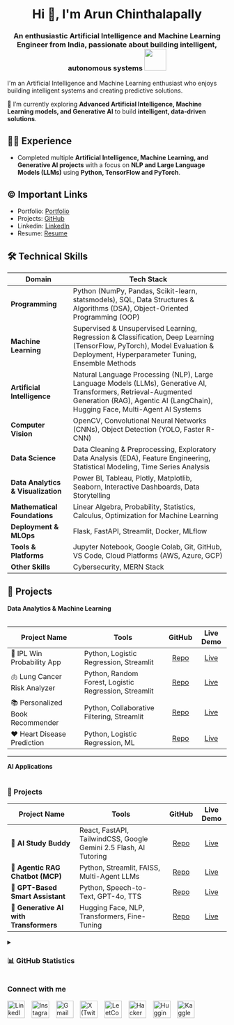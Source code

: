 <h1 align="center">Hi 👋, I'm Arun Chinthalapally</h1>
<h3 align="center">An enthusiastic Artificial Intelligence and Machine Learning Engineer from India, passionate about building intelligent, autonomous systems  <img src="https://media.giphy.com/media/WUlplcMpOCEmTGBtBW/giphy.gif" width="50"></h3>

I'm an Artificial Intelligence and Machine Learning enthusiast who enjoys building intelligent systems and creating predictive solutions.

🌱 I’m currently exploring **Advanced Artificial Intelligence, Machine Learning models, and Generative AI** to build **intelligent, data-driven solutions**.



## 👩‍💻 Experience
- Completed multiple **Artificial Intelligence, Machine Learning, and Generative AI projects** with a focus on **NLP and Large Language Models (LLMs)** using **Python, TensorFlow and PyTorch**.

## ©️ Important Links
- Portfolio: [Portfolio](https://arun248-portfolio.vercel.app)
- Projects: [GitHub](https://github.com/arun-248)
- Linkedin: [LinkedIn](https://www.linkedin.com/in/arun-chinthalapally-7a254b256)
- Resume: [Resume](https://drive.google.com/file/d/11MlWdSvCO9cW8HhO-XypMom9GBEsfTTQ/view?usp=sharing)

## 🛠️ Technical Skills  

| Domain                        | Tech Stack                                                                                                                        |  
| ----------------------------- | --------------------------------------------------------------------------------------------------------------------------------- |  
| **Programming**               | Python (NumPy, Pandas, Scikit-learn, statsmodels), SQL, Data Structures & Algorithms (DSA), Object-Oriented Programming (OOP)     |  
| **Machine Learning**          | Supervised & Unsupervised Learning, Regression & Classification, Deep Learning (TensorFlow, PyTorch), Model Evaluation & Deployment, Hyperparameter Tuning, Ensemble Methods |  
| **Artificial Intelligence**   | Natural Language Processing (NLP), Large Language Models (LLMs), Generative AI, Transformers, Retrieval-Augmented Generation (RAG), Agentic AI (LangChain), Hugging Face, Multi-Agent AI Systems |  
| **Computer Vision**           | OpenCV, Convolutional Neural Networks (CNNs), Object Detection (YOLO, Faster R-CNN)                                               |  
| **Data Science**              | Data Cleaning & Preprocessing, Exploratory Data Analysis (EDA), Feature Engineering, Statistical Modeling, Time Series Analysis    |  
| **Data Analytics & Visualization** | Power BI, Tableau, Plotly, Matplotlib, Seaborn, Interactive Dashboards, Data Storytelling                                        |  
| **Mathematical Foundations**  | Linear Algebra, Probability, Statistics, Calculus, Optimization for Machine Learning                                               |  
| **Deployment & MLOps**        | Flask, FastAPI, Streamlit, Docker, MLflow                                                                                         |  
| **Tools & Platforms**         | Jupyter Notebook, Google Colab, Git, GitHub, VS Code, Cloud Platforms (AWS, Azure, GCP)                                           |  
| **Other Skills**              | Cybersecurity, MERN Stack                                                                                                         |  



## 🔭 Projects

<summary><b>Data Analytics & Machine Learning</b></summary>
<br/>

Project Name | Tools | GitHub | Live Demo
------- | --------- | :--------: | :--------: 
🏏 IPL Win Probability App | Python, Logistic Regression, Streamlit | [Repo](https://github.com/arun-248/ipl-win-probability-app) | [Live](https://iplwinpredictorbyarun.streamlit.app/)  
🫁 Lung Cancer Risk Analyzer | Python, Random Forest, Logistic Regression, Streamlit | [Repo](https://github.com/arun-248/lung-cancer-risk-analyzer) | [Live](https://arun24-lung-cancer-analyzer.streamlit.app/)  
📚 Personalized Book Recommender | Python, Collaborative Filtering, Streamlit | [Repo](https://github.com/arun-248/Personalized-Book-Recommender) | [Live](https://arunpersonalizedbookrecommender.streamlit.app/)  
❤️ Heart Disease Prediction | Python, Logistic Regression, ML | [Repo](https://github.com/arun-248/Heart-Disease-Prediction) | [Live]([https://heart-disease-prediction.streamlit.app/](https://github.com/arun-248/Heart-Disease-Prediction))  

---

<summary><b>AI Applications</b></summary>
<br/>

### 🚀 Projects

Project Name | Tools | GitHub | Live Demo
------- | --------- | :--------: | :--------:
🧩 **AI Study Buddy** | React, FastAPI, TailwindCSS, Google Gemini 2.5 Flash, AI Tutoring | [Repo](https://github.com/arun-248/Ai-Study-Buddy) | [Live](https://aistudybuddybyarun.vercel.app/)
🤖 **Agentic RAG Chatbot (MCP)** | Python, Streamlit, FAISS, Multi-Agent LLMs | [Repo](https://github.com/arun-248/Agentic-RAG-Chatbot-MCP) | [Live](https://arun24ragchatbot.streamlit.app/)
🎤 **GPT-Based Smart Assistant** | Python, Speech-to-Text, GPT-4o, TTS | [Repo](https://github.com/arun-248/GPT-Based-Smart-Assistant) | [Live]([https://github.com/arun-248/GPT-Based-Smart-Assistant](https://github.com/arun-248/GPT-Based-Smart-Assistant))  
🧠 **Generative AI with Transformers** | Hugging Face, NLP, Transformers, Fine-Tuning | [Repo](https://github.com/arun-248/generative-ai-with-transformers) | [Live]([https://github.com/arun-248/generative-ai-with-transformers](https://github.com/arun-248/generative-ai-with-transformers))  

 


<details>
<summary> <h3>📊 GitHub Statistics</h3> </summary>
<div align="left">

<p align="left">
  <img src="https://komarev.com/ghpvc/?username=arun-248&label=Profile%20views&color=0e75b6&style=flat" alt="arun-248" />
</p>

<p>
  <img align="left" src="https://github-readme-stats.vercel.app/api/top-langs?username=arun-248&show_icons=true&locale=en&layout=compact&theme=radical" alt="Top Languages" />
</p>

<p>&nbsp;
  <img align="center" src="https://github-readme-stats.vercel.app/api?username=arun-248&show_icons=true&locale=en&theme=radical" alt="GitHub Stats" />
</p>

<p>
  <img align="center" src="https://github-readme-streak-stats.herokuapp.com/?user=arun-248&theme=radical" alt="GitHub Streak" />
</p>

</div>
</details>


<h3 align="left">Connect with me</h3>
<p align="left">

  <a href="https://www.linkedin.com/in/arun-chinthalapally-7a254b256" target="_blank"><img alt="LinkedIn" width="40px" src="https://cdn-icons-png.flaticon.com/512/3536/3536505.png"></a> &nbsp;&nbsp;
  <a href="https://www.instagram.com/your-instagram/" target="_blank"><img alt="Instagram" width="40px" src="https://cdn-icons-png.flaticon.com/512/1384/1384063.png"></a> &nbsp;&nbsp;
  <a href="mailto:arunchinthalapally248@gmail.com" target="_blank"><img alt="Gmail" width="40px" src="https://cdn-icons-png.flaticon.com/512/5968/5968534.png"></a> &nbsp;&nbsp;
  <a href="https://x.com/Arun2484?s=08" target="_blank"><img alt="X (Twitter)" width="40px" src="https://cdn-icons-png.flaticon.com/512/5969/5969020.png"></a> &nbsp;&nbsp;
  <a href="https://leetcode.com/u/arun248/" target="_blank"><img alt="LeetCode" width="40px" src="https://upload.wikimedia.org/wikipedia/commons/1/19/LeetCode_logo_black.png"></a> &nbsp;&nbsp;
  <a href="https://www.hackerrank.com/profile/c_arun6278" target="_blank"><img alt="HackerRank" width="40px" src="https://upload.wikimedia.org/wikipedia/commons/4/40/HackerRank_Icon-1000px.png"></a> &nbsp;&nbsp;
  <a href="https://huggingface.co/arun2484" target="_blank"><img alt="Hugging Face" width="40px" src="https://huggingface.co/front/assets/huggingface_logo-noborder.svg"></a> &nbsp;&nbsp;
  <a href="https://www.kaggle.com/chinthalapallyarun" target="_blank"><img alt="Kaggle" width="40px" src="https://cdn-icons-png.flaticon.com/512/6124/6124995.png"></a> &nbsp;&nbsp;

</p>
